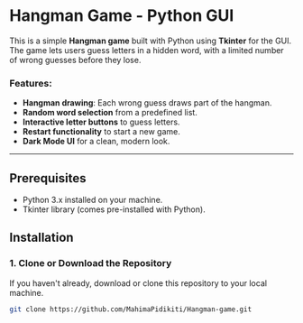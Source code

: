 # Hangman Game - Python GUI

This is a simple **Hangman game** built with Python using **Tkinter** for the GUI. The game lets users guess letters in a hidden word, with a limited number of wrong guesses before they lose.

### Features:
- **Hangman drawing**: Each wrong guess draws part of the hangman.
- **Random word selection** from a predefined list.
- **Interactive letter buttons** to guess letters.
- **Restart functionality** to start a new game.
- **Dark Mode UI** for a clean, modern look.

---

## **Prerequisites**

- Python 3.x installed on your machine.
- Tkinter library (comes pre-installed with Python).

## **Installation**

### 1. **Clone or Download the Repository**

If you haven't already, download or clone this repository to your local machine.

```bash
git clone https://github.com/MahimaPidikiti/Hangman-game.git
